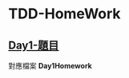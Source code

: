 # TDD-HomeWork

## [Day1-題目](https://docs.google.com/spreadsheets/d/1P0nImGpaUYpP4yt_ecIM3TV9HtA8aE7ZyrflGoWuzsc/htmlview#)

對應檔案 **Day1Homework**

